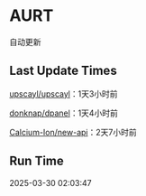 # AURT

自动更新


## Last Update Times

[upscayl/upscayl](https://github.com/upscayl/upscayl)：1天3小时前

[donknap/dpanel](https://github.com/donknap/dpanel)：1天4小时前

[Calcium-Ion/new-api](https://github.com/Calcium-Ion/new-api)：2天7小时前


## Run Time
2025-03-30 02:03:47
